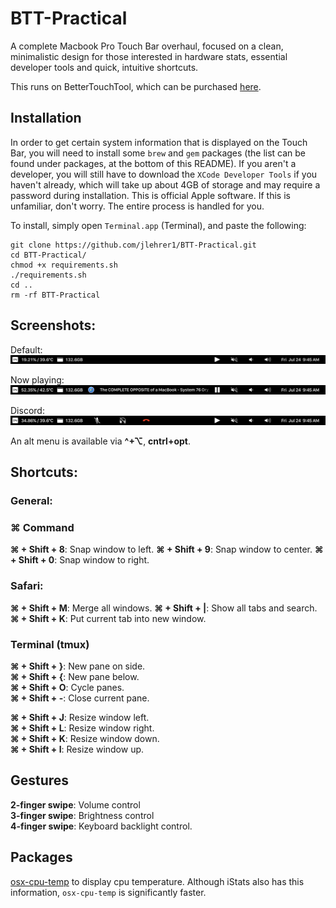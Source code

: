 # BTT-Practical

A complete Macbook Pro Touch Bar overhaul, focused on a clean, minimalistic
design for those interested in hardware stats, essential developer tools and
quick, intuitive shortcuts. 

This runs on BetterTouchTool, which can be purchased [here](https://folivora.ai/buy). 

## Installation
In order to get certain system information that is displayed on the Touch Bar,
you will need to install some `brew` and `gem` packages (the list can be found under packages, at the bottom of this README). If you aren't a 
developer, you will still have to download the `XCode Developer Tools` if you haven't already, which will take up about 4GB of storage and may require a password during installation. This is official Apple software. If this is unfamiliar, don't worry. The entire process is handled for you. 

To install, simply open `Terminal.app` (Terminal), and paste the following:
```
git clone https://github.com/jlehrer1/BTT-Practical.git
cd BTT-Practical/
chmod +x requirements.sh
./requirements.sh
cd ..
rm -rf BTT-Practical
```

## Screenshots:
Default:  
![Default](https://github.com/jlehrer1/BTT-Practical/blob/master/screenshots/Default.png)

Now playing:  
![Nowplaying](https://github.com/jlehrer1/BTT-Practical/blob/master/screenshots/Now_playing.png)

Discord: 
![Discord](https://github.com/jlehrer1/BTT-Practical/blob/master/screenshots/discord.png)

An alt menu is available via **^+⌥**, **cntrl+opt**.
## Shortcuts:

### General:
### ⌘ Command 
**⌘ + Shift + 8**: Snap window to left. 
**⌘ + Shift + 9**: Snap window to center. 
**⌘ + Shift + 0**: Snap window to right. 
 
### Safari:
**⌘ + Shift + M**: Merge all windows. 
**⌘ + Shift + |**: Show all tabs and search. 
**⌘ + Shift + K**: Put current tab into new window. 

### Terminal (tmux)
**⌘ + Shift + }**: New pane on side.   
**⌘ + Shift + {**: New pane below.  
**⌘ + Shift + O**: Cycle panes.  
**⌘ + Shift + -**: Close current pane.

**⌘ + Shift + J**: Resize window left.   
**⌘ + Shift + L**: Resize window right.   
**⌘ + Shift + K**: Resize window down.   
**⌘ + Shift + I**: Resize window up.   



## Gestures
**2-finger swipe**: Volume control    
**3-finger swipe**: Brightness control    
**4-finger swipe**: Keyboard backlight control. 

## Packages
[osx-cpu-temp](https://github.com/lavoiesl/osx-cpu-temp) to display cpu temperature. Although iStats also has this information, `osx-cpu-temp` is significantly faster.  
